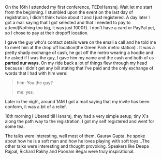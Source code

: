 On the 16th I attended my first conference, TEDxHansraj. Wait let me start from the beginning. I stumbled upon the event on the last day of registration, I didn't think twice about it and I just registered. A day later I got a mail saying that I got selected and that I needed to pay to attend(Nothing too big, it was just 1000₹). I don't have a card or PayPal yet, so I chose to pay at their dropoff location.

I gave the guy who's contact details were on the email a call and he told me to meet him at the drop off location(the Green Park metro station)  . It was a pretty shady exchange of cash, he got off the metro wearing a hoodie and he asked if I was the guy, I gave him my name and the cash and both of us __parted our ways__. On my ride back a lot of things flew through my head because I didn't get any bill stating that I've paid and the only exchange of words that I had with him were:

>him: You the guy?

>me: yes.

Later in the night, around 1AM I got a mail saying that my invite has been conform, it was a bit of a relief.

16th morning I Ubered till Hansraj, they had a very simple setup, tiny X's along the path way to the registration. I got my self registered and went for some tea.

The talks were interesting, well most of them, Gaurav Gupta, he spoke about how he is a soft man and how he loves playing with soft toys...The other talks were interesting and thought provoking. Speakers like Deepa Rajpal, Richard Rakhy and Poonam Begai were truly inspirational.